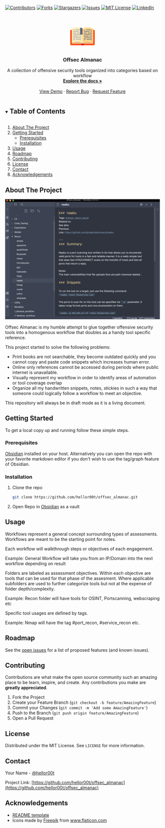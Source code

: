[![Contributors][contributors-shield]][contributors-url]
[![Forks][forks-shield]][forks-url]
[![Stargazers][stars-shield]][stars-url]
[![Issues][issues-shield]][issues-url]
[![MIT License][license-shield]][license-url]
[![LinkedIn][linkedin-shield]][linkedin-url]


<!-- PROJECT LOGO -->
<br />
<p align="center">
  <a href="https://github.com/hellor00t/offsec_almanac">
    <img src="_images/open-book.png" alt="Logo" width="80" height="80">
  </a>


  <h3 align="center">Offsec Almanac</h3>

  <p align="center">
     A collection of offensive security tools organized into categories based on workflow 
    <br />
    <a href="https://github.com/hellor00t/offsec_almanac"><strong>Explore the docs »</strong></a>
    <br />
    <br />
    <a href="https://github.com/hellor00t/offsec_almanac">View Demo</a>
    ·
    <a href="https://github.com/hellor00t/offsec_almanac/issues">Report Bug</a>
    ·
    <a href="https://github.com/hellor00t/offsec_almanac/issues">Request Feature</a>
  </p>
</p>



<!-- TABLE OF CONTENTS -->
<details open="open">
  <summary><h2 style="display: inline-block">Table of Contents</h2></summary>
  <ol>
    <li>
      <a href="#about-the-project">About The Project</a>
    </li>
    <li>
      <a href="#getting-started">Getting Started</a>
      <ul>
        <li><a href="#prerequisites">Prerequisites</a></li>
        <li><a href="#installation">Installation</a></li>
      </ul>
    </li>
    <li><a href="#usage">Usage</a></li>
    <li><a href="#roadmap">Roadmap</a></li>
    <li><a href="#contributing">Contributing</a></li>
    <li><a href="#license">License</a></li>
    <li><a href="#contact">Contact</a></li>
    <li><a href="#acknowledgements">Acknowledgements</a></li>
  </ol>
</details>



<!-- ABOUT THE PROJECT -->
## About The Project


![](_images/almanac_1.png)

Offsec Almanac is my humble attempt to glue together offensive security tools into a homogenous workflow that doubles as a handy tool specific reference.

This project started to solve the following problems:

* Print books are not searchable, they become outdated quickly and you cannot copy and paste code snippets which increases human error.
* Online only references cannot be accessed during periods where public internet is unavailable.
* Visually represent my workflow in order to identify areas of automation or tool coverage overlap
* Organize all my handwritten snippets, notes, stickies in such a way that someone could logically follow a workflow to meet an objective.

This repository will always be in draft mode as it is a living document.
<!-- GETTING STARTED -->
## Getting Started

To get a local copy up and running follow these simple steps.

### Prerequisites

[Obsidian](obsidian.md/) installed on your host. Alternatively you can open the repo with your favorite markdown editor if you don't wish to use the tag/graph feature of Obsidian.

### Installation

1. Clone the repo
   ```sh
   git clone https://github.com/hellor00t/offsec_almanac.git
   ```
2. Open Repo in [Obsidian](obsidian.md/) as a vault



<!-- USAGE EXAMPLES -->
## Usage

Workflows represent a general concept surrounding types of assessments. Workflows are meant to be the starting point for notes.

Each workflow will walkthrough steps or objectives of each engagement.

Example: General Workflow will take you from an IP/Domain into the next workflow depending on result

Folders are labeled as assessment objectives.  Within each objective are tools that can be used for that phase of the assesment. Where applicable subfolders are used to further categorize tools but not at the expense of folder depth/complexity.

Example: Recon folder will have tools for OSINT, Portscanning, webscraping etc

Specific tool usages are defined by tags.

Example: Nmap will have the tag #port_recon, #service_recon etc.

<!-- ROADMAP -->
## Roadmap

See the [open issues](https://github.com/hellor00t/offsec_almanac/issues) for a list of proposed features (and known issues).



<!-- CONTRIBUTING -->
## Contributing

Contributions are what make the open source community such an amazing place to be learn, inspire, and create. Any contributions you make are **greatly appreciated**.

1. Fork the Project
2. Create your Feature Branch (`git checkout -b feature/AmazingFeature`)
3. Commit your Changes (`git commit -m 'Add some AmazingFeature'`)
4. Push to the Branch (`git push origin feature/AmazingFeature`)
5. Open a Pull Request



<!-- LICENSE -->
## License

Distributed under the MIT License. See `LICENSE` for more information.



<!-- CONTACT -->
## Contact

Your Name - [@hellor00t](https://twitter.com/hellor00t)

Project Link: [https://github.com/hellor00t/offsec_almanac](https://github.com/hellor00t/offsec_almanac)



<!-- ACKNOWLEDGEMENTS -->
## Acknowledgements

* [README template](https://github.com/othneildrew/Best-README-Template)
* <div>Icons made by <a href="https://www.freepik.com" title="Freepik">Freepik</a> from <a href="https://www.flaticon.com/" title="Flaticon">www.flaticon.com</a></div>

<!-- MARKDOWN LINKS & IMAGES -->
<!-- https://www.markdownguide.org/basic-syntax/#reference-style-links -->
[contributors-shield]: https://img.shields.io/github/contributors/hellor00t/repo.svg?style=for-the-badge
[contributors-url]: https://github.com/hellor00t/repo/graphs/contributors
[forks-shield]: https://img.shields.io/github/forks/hellor00t/repo.svg?style=for-the-badge
[forks-url]: https://github.com/hellor00t/repo/network/members
[stars-shield]: https://img.shields.io/github/stars/hellor00t/repo.svg?style=for-the-badge
[stars-url]: https://github.com/hellor00t/repo/stargazers
[issues-shield]: https://img.shields.io/github/issues/hellor00t/repo.svg?style=for-the-badge
[issues-url]: https://github.com/hellor00t/repo/issues
[license-shield]: https://img.shields.io/github/license/hellor00t/repo.svg?style=for-the-badge
[license-url]: https://github.com/hellor00t/repo/blob/master/LICENSE.txt
[linkedin-shield]: https://img.shields.io/badge/-LinkedIn-black.svg?style=for-the-badge&logo=linkedin&colorB=555
[linkedin-url]: https://linkedin.com/in/hellor00t